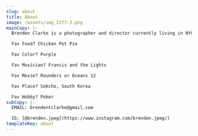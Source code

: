 ```yaml
---
slug: about
title: About
image: /assets/img_2277-3.png
mainCopy: |-
  Brenden Clarke is a photographer and director currently living in NYC. 

  Fav Food? Chicken Pot Pie

  Fav Color? Purple

  Fav Musician? Francis and the Lights

  Fav Movie? Rounders or Oceans 12

  Fav Place? Sokcho, South Korea

  Fav Hobby? Poker
subCopy: |-
  EMAIL: brendentclarke@gmail.com

  IG: [@brenden.jpeg](https://www.instagram.com/brenden.jpeg/)
templateKey: about
---
```


